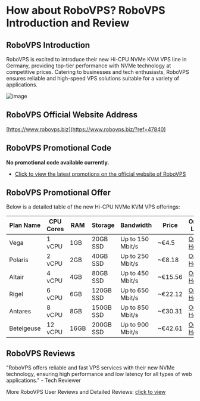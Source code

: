 # How about RoboVPS? RoboVPS Introduction and Review

## RoboVPS Introduction
RoboVPS is excited to introduce their new Hi-CPU NVMe KVM VPS line in Germany, providing top-tier performance with NVMe technology at competitive prices. Catering to businesses and tech enthusiasts, RoboVPS ensures reliable and high-speed VPS solutions suitable for a variety of applications.

![image](https://github.com/christinaxriggsf69/RoboVPS/assets/169435162/3ca5ece8-081d-41ec-8669-2273e1db91fc)

## RoboVPS Official Website Address
[https://www.robovps.biz](https://www.robovps.biz/?ref=47840)

## RoboVPS Promotional Code
**No promotional code available currently.**  
- [Click to view the latest promotions on the official website of RoboVPS](https://www.robovps.biz/?ref=47840)

## RoboVPS Promotional Offer
Below is a detailed table of the new Hi-CPU NVMe KVM VPS offerings:

| Plan Name | CPU Cores | RAM | Storage | Bandwidth | Price | Order Link |
|-----------|-----------|-----|---------|-----------|-------|------------|
| Vega      | 1 vCPU    | 1GB | 20GB SSD| Up to 150 Mbit/s | ~€4.5   | [Order Here](https://www.robovps.biz/?ref=47840) |
| Polaris   | 2 vCPU    | 2GB | 40GB SSD| Up to 250 Mbit/s | ~€8.18  | [Order Here](https://www.robovps.biz/?ref=47840) |
| Altair    | 4 vCPU    | 4GB | 80GB SSD| Up to 450 Mbit/s | ~€15.56 | [Order Here](https://www.robovps.biz/?ref=47840) |
| Rigel     | 6 vCPU    | 6GB | 120GB SSD| Up to 650 Mbit/s | ~€22.12 | [Order Here](https://www.robovps.biz/?ref=47840) |
| Antares   | 8 vCPU    | 8GB | 150GB SSD| Up to 850 Mbit/s | ~€30.31 | [Order Here](https://www.robovps.biz/?ref=47840) |
| Betelgeuse| 12 vCPU   | 16GB| 200GB SSD| Up to 900 Mbit/s | ~€42.61 | [Order Here](https://www.robovps.biz/?ref=47840) |

## RoboVPS Reviews
"RoboVPS offers reliable and fast VPS services with their new NVMe technology, ensuring high performance and low latency for all types of web applications." - Tech Reviewer

More RoboVPS User Reviews and Detailed Reviews: [click to view](https://www.robovps.biz/?ref=47840)
